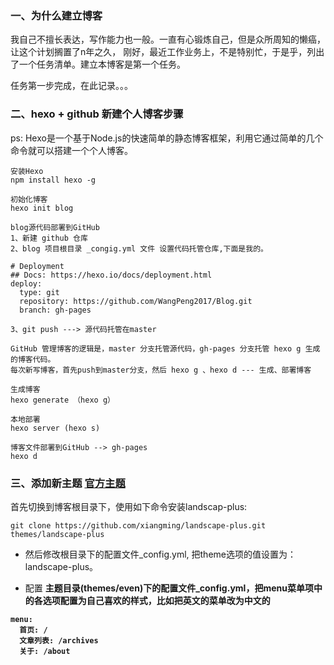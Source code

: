 ### 一、为什么建立博客

我自己不擅长表达，写作能力也一般。一直有心锻炼自己，但是众所周知的懒癌，让这个计划搁置了n年之久，
刚好，最近工作业务上，不是特别忙，于是乎，列出了一个任务清单。建立本博客是第一个任务。

任务第一步完成，在此记录。。。

<!-- more -->

### 二、hexo + github 新建个人博客步骤

ps: Hexo是一个基于Node.js的快速简单的静态博客框架，利用它通过简单的几个命令就可以搭建一个个人博客。

```
安装Hexo
npm install hexo -g

初始化博客
hexo init blog

blog源代码部署到GitHub
1、新建 github 仓库
2、blog 项目根目录 _congig.yml 文件 设置代码托管仓库,下面是我的。

# Deployment
## Docs: https://hexo.io/docs/deployment.html
deploy:
  type: git
  repository: https://github.com/WangPeng2017/Blog.git
  branch: gh-pages

3、git push ---> 源代码托管在master

GitHub 管理博客的逻辑是，master 分支托管源代码，gh-pages 分支托管 hexo g 生成的博客代码。
每次新写博客，首先push到master分支，然后 hexo g 、hexo d --- 生成、部署博客

生成博客
hexo generate （hexo g）

本地部署
hexo server (hexo s)

博客文件部署到GitHub --> gh-pages
hexo d

```

### 三、添加新主题 [官方主题](https://hexo.io/themes/)

首先切换到博客根目录下，使用如下命令安装landscap-plus:
```
git clone https://github.com/xiangming/landscape-plus.git themes/landscape-plus

```

* 然后修改根目录下的配置文件_config.yml, 把theme选项的值设置为：landscape-plus。

* 配置 <b>主题目录(themes/even)<b>下的配置文件_config.yml，把menu菜单项中的各选项配置为自己喜欢的样式，比如把英文的菜单改为中文的

```
menu:
  首页: /
  文章列表: /archives
  关于: /about

```
